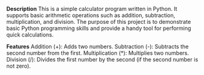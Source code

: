 **Description**
This is a simple calculator program written in Python. It supports basic arithmetic operations such as addition, subtraction, multiplication, and division. The purpose of this project is to demonstrate basic Python programming skills and provide a handy tool for performing quick calculations.

**Features**
Addition (+): Adds two numbers.
Subtraction (-): Subtracts the second number from the first.
Multiplication (*): Multiplies two numbers.
Division (/): Divides the first number by the second (if the second number is not zero).

